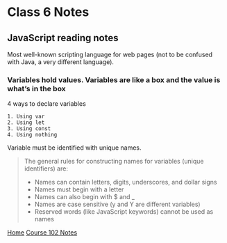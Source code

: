 # Class 6 Notes

## JavaScript reading notes

Most well-known scripting language for web pages (not to be confused with Java, a very different language).

### Variables hold values.  Variables are like a box and the value is what’s in the box

4 ways to declare variables

    1. Using var
    2. Using let
    3. Using const
    4. Using nothing

Variable must be identified with unique names.

> The general rules for constructing names for variables (unique identifiers) are:
   >
   > - Names can contain letters, digits, underscores, and dollar signs
   > - Names must begin with a letter
   > - Names can also begin with $ and _
   > - Names are case sensitive (y and Y are different variables)
> - Reserved words (like JavaScript keywords) cannot be used as names

[Home](README.md)
[Course 102 Notes](102-notes.md)
